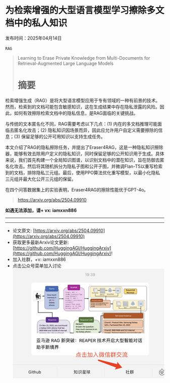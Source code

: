 # 为检索增强的大型语言模型学习擦除多文档中的私人知识
发布时间：2025年04月14日

`RAG`
> Learning to Erase Private Knowledge from Multi-Documents for Retrieval-Augmented Large Language Models
>
> # 摘要
检索增强生成（RAG）是将大型语言模型应用于专有领域的一种有前景的技术。然而，检索到的文档可能包含敏感知识，这在生成结果中存在隐私泄露的风险。因此，如何有效擦除检索文档中的隐私信息，是RAG面临的关键挑战。

与传统的文本匿名化不同，RAG需要考虑以下几点：(1) 内在的多文档推理可能面临去匿名化攻击；(2) 隐私知识因场景而异，因此应允许用户自定义需要擦除的信息；(3) 保留足够的公开可用知识以支持生成任务。

本文介绍了RAG的隐私擦除任务，并提出了Eraser4RAG，这是一种隐私知识擦除器，能够有效去除用户定义的隐私知识，同时保留足够的公开知识用于生成。具体来说，我们首先构建一个全局知识图谱，以识别文档中的潜在知识，旨在防御去匿名化攻击。然后将其随机拆分为隐私子图和公开子图，并微调Flan-T5以重写检索到的文档，排除隐私三元组。最后，使用PPO算法优化重写模型，以最小化隐私三元组并最大化公开三元组的保留。

在四个问答数据集上的实验表明，Eraser4RAG的擦除性能优于GPT-4o。
>
> https://arxiv.org/abs/2504.09910

**如遇无法添加，请+ vx: iamxxn886**
<hr />


<hr />

- 论文原文: [https://arxiv.org/abs/2504.09910](https://arxiv.org/abs/2504.09910)
- 获取更多最新Arxiv论文更新: [https://github.com/HuggingAGI/HuggingArxiv](https://github.com/HuggingAGI/HuggingArxiv)!
- 加入社群，+v: iamxxn886
- 点击公众号菜单加入讨论
![](https://raw.githubusercontent.com/HuggingAGI/wx_assets/main/2024/07/31/1722434818326-94339e92-22f1-4472-9d27-fed232f70b5d.jpeg)